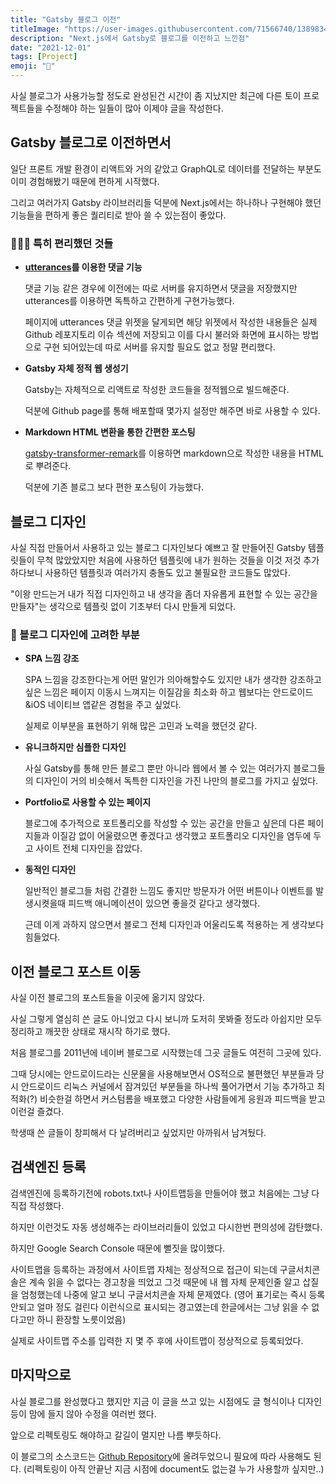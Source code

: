 ```yaml
---
title: "Gatsby 블로그 이전"
titleImage: "https://user-images.githubusercontent.com/71566740/138983411-93742554-e2ab-4e18-9588-f2dc9aaf2883.png"
description: "Next.js에서 Gatsby로 블로그를 이전하고 느낀점"
date: "2021-12-01"
tags: [Project]
emoji: "🚧"
---
```


사실 블로그가 사용가능할 정도로 완성된건 시간이 좀 지났지만 최근에 다른 토이 프로젝트들을 수정해야 하는 일들이 많아 이제야 글을 작성한다.

## Gatsby 블로그로 이전하면서

일단 프론트 개발 환경이 리액트와 거의 같았고 GraphQL로 데이터를 전달하는 부분도 이미 경험해봤기 때문에 편하게 시작했다.

그리고 여러가지 Gatsby 라이브러리들 덕분에 Next.js에서는 하나하나 구현해야 했던 기능들을 편하게 좋은 퀄리티로 받아 쓸 수 있는점이 좋았다.

### 👨🏻‍💻 특히 편리했던 것들

- **[utterances](https://utteranc.es/)를 이용한 댓글 기능**

  댓글 기능 같은 경우에 이전에는 따로 서버를 유지하면서 댓글을 저장했지만 utterances를 이용하면 독특하고 간편하게 구현가능했다.

  페이지에 utterances 댓글 위젯을 달게되면 해당 위젯에서 작성한 내용들은 실제 Github 레포지토리 이슈 섹션에 저장되고 이를 다시 불러와 화면에 표시하는 방법으로 구현 되어있는데 따로 서버를 유지할 필요도 없고 정말 편리했다.

- **Gatsby 자체 정적 웹 생성기**

  Gatsby는 자체적으로 리액트로 작성한 코드들을 정적웹으로 빌드해준다.

  덕분에 Github page를 통해 배포할때 몇가지 설정만 해주면 바로 사용할 수 있다.

- **Markdown HTML 변환을 통한 간편한 포스팅**

  [gatsby-transformer-remark](https://www.gatsbyjs.com/plugins/gatsby-transformer-remark/)를 이용하면 markdown으로 작성한 내용을 HTML로 뿌려준다.

  덕분에 기존 블로그 보다 편한 포스팅이 가능했다.

## 블로그 디자인

사실 직접 만들어서 사용하고 있는 블로그 디자인보다 예쁘고 잘 만들어진 Gatsby 템플릿들이 무척 많았았지만 처음에 사용하던 템플릿에 내가 원하는 것들을 이것 저것 추가하다보니 사용하던 템플릿과 여러가지 충돌도 있고 불필요한 코드들도 많았다.

"이왕 만드는거 내가 직접 디자인하고 내 생각을 좀더 자유롭게 표현할 수 있는 공간을 만들자"는 생각으로 템플릿 없이 기초부터 다시 만들게 되었다.

### 🎨 블로그 디자인에 고려한 부분

- **SPA 느낌 강조**

  SPA 느낌을 강조한다는게 어떤 말인가 의아해할수도 있지만 내가 생각한 강조하고 싶은 느낌은 페이지 이동시 느껴지는 이질감을 최소화 하고 웹보다는 안드로이드&iOS 네이티브 앱같은 경험을 주고 싶었다.

  실제로 이부분을 표현하기 위해 많은 고민과 노력을 했던것 같다.

- **유니크하지만 심플한 디자인**

  사실 Gatsby를 통해 만든 블로그 뿐만 아니라 웹에서 볼 수 있는 여러가지 블로그들의 디자인이 거의 비슷해서 독특한 디자인을 가진 나만의 블로그를 가지고 싶었다.

- **Portfolio로 사용할 수 있는 페이지**

  블로그에 추가적으로 포트폴리오를 작성할 수 있는 공간을 만들고 싶은데 다른 페이지들과 이질감 없이 어울렸으면 좋겠다고 생각했고 포트폴리오 디자인을 염두에 두고 사이트 전체 디자인을 잡았다.

- **동적인 디자인**

  일반적인 블로그들 처럼 간결한 느낌도 좋지만 방문자가 어떤 버튼이나 이벤트를 발생시켯을때 피드백 애니메이션이 있으면 좋을것 같다고 생각했다.

  근데 이게 과하지 않으면서 블로그 전체 디자인과 어울리도록 적용하는 게 생각보다 힘들었다.

## 이전 블로그 포스트 이동

사실 이전 블로그의 포스트들을 이곳에 옮기지 않았다.

사실 그렇게 열심히 쓴 글도 아니었고 다시 보니까 도저히 못봐줄 정도라 아쉽지만 모두 정리하고 깨끗한 상태로 재시작 하기로 했다.

처음 블로그를 2011년에 네이버 블로그로 시작했는데 그곳 글들도 여전히 그곳에 있다.

그때 당시에는 안드로이드라는 신문물을 사용해보면서 OS적으로 불편했던 부분들과 당시 안드로이드 리눅스 커널에서 잠겨있던 부분들을 하나씩 풀어가면서 기능 추가하고 최적화(?) 비슷한걸 하면서 커스텀롬을 배포했고 다양한 사람들에게 응원과 피드백을 받고 이런걸 즐겼다.

학생때 쓴 글들이 창피해서 다 날려버리고 싶었지만 아까워서 남겨뒀다.

## 검색엔진 등록

검색엔진에 등록하기전에 robots.txt나 사이트맵등을 만들어야 했고 처음에는 그냥 다 직접 작성했다.

하지만 이런것도 자동 생성해주는 라이브러리들이 있었고 다시한번 편의성에 감탄했다.

하지만 Google Search Console 때문에 뻘짓을 많이했다.

사이트맵을 등록하는 과정에서 사이트맵 자체는 정상적으로 접근이 되는데 구글서치콘솔은 계속 읽을 수 없다는 경고창을 띄었고 그것 때문에 내 웹 자체 문제인줄 알고 삽질을 엄청했는데 나중에 알고 보니 구글서치콘솔 자체 문제였다.
(영어 표기로는 즉시 등록안되고 얼마 정도 걸린다 이런식으로 표시되는 경고였는데 한글에서는 그냥 읽을 수 없다고만 하니 환장할 노릇이었음)

실제로 사이트맵 주소를 입력한 지 몇 주 후에 사이트맵이 정상적으로 등록되었다.

## 마지막으로

사실 블로그를 완성했다고 했지만 지금 이 글을 쓰고 있는 시점에도 글 형식이나 디자인등이 맘에 들지 않아 수정을 여러번 했다.

앞으로 리펙토링도 해야하고 갈길이 멀지만 나름 뿌듯하다.

이 블로그의 소스코드는 [Github Repository](https://github.com/HyeokjaeLee/hyeokjaelee.github.io)에 올려두었으니 필요에 따라 사용해도 된다. (리펙토링이 아직 안끝난 지금 시점에 document도 없는걸 누가 사용할까 싶지만..)
